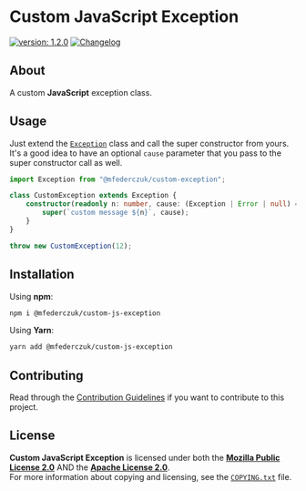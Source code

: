 <!--
  Copyright (c) 2022 Michael Federczuk
  SPDX-License-Identifier: CC-BY-SA-4.0
-->

# Custom JavaScript Exception #

[version_shield]: https://img.shields.io/badge/version-1.2.0-informational.svg
[release_page]: https://github.com/mfederczuk/custom-js-exception/releases/tag/v1.2.0 "Release v1.2.0"
[![version: 1.2.0][version_shield]][release_page]
[![Changelog](https://img.shields.io/badge/-Changelog-informational.svg)](CHANGELOG.md "Changelog")

## About ##

A custom **JavaScript** exception class.

## Usage ##

Just extend the [`Exception`](src/Exception.ts#L22) class and call the super constructor from yours.  
It's a good idea to have an optional `cause` parameter that you pass to the super constructor call as well.

```ts
import Exception from "@mfederczuk/custom-exception";

class CustomException extends Exception {
	constructor(readonly n: number, cause: (Exception | Error | null) = null) {
		super(`custom message ${n}`, cause);
	}
}

throw new CustomException(12);
```

## Installation ##

Using **npm**:

```sh
npm i @mfederczuk/custom-js-exception
```

Using **Yarn**:

```sh
yarn add @mfederczuk/custom-js-exception
```

## Contributing ##

Read through the [Contribution Guidelines](CONTRIBUTING.md) if you want to contribute to this project.

## License ##

**Custom JavaScript Exception** is licensed under both the [**Mozilla Public License 2.0**](LICENSES/MPL-2.0.txt) AND
the [**Apache License 2.0**](LICENSES/Apache-2.0.txt).  
For more information about copying and licensing, see the [`COPYING.txt`](COPYING.txt) file.

